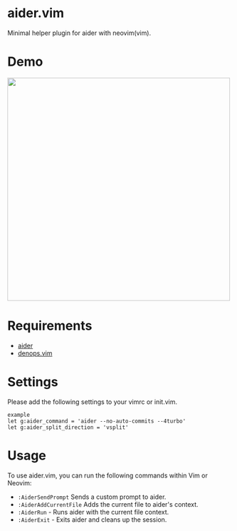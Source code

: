 # aider.vim

Minimal helper plugin for aider with neovim(vim).

# Demo

<img src="./demo/demo.gif" width="500">

# Requirements

- [aider](https://github.com/paul-gauthier/aider)
- [denops.vim](https://github.com/vim-denops/denops.vim)

# Settings

Please add the following settings to your vimrc or init.vim.

```vim
example
let g:aider_command = 'aider --no-auto-commits --4turbo'
let g:aider_split_direction = 'vsplit'
```

# Usage

To use aider.vim, you can run the following commands within Vim or Neovim:

- `:AiderSendPrompt` Sends a custom prompt to aider.
- `:AiderAddCurrentFile` Adds the current file to aider's context.
- `:AiderRun` - Runs aider with the current file context.
- `:AiderExit` - Exits aider and cleans up the session.
